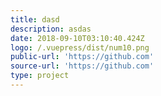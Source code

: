 ```yaml
---
title: dasd
description: asdas
date: 2018-09-10T03:10:40.424Z
logo: /.vuepress/dist/num10.png
public-url: 'https://github.com'
source-url: 'https://github.com'
type: project
---
```


